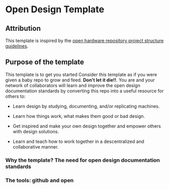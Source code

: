 # Open Design Template
## Attribution
This template is inspired by the [open hardware repository project structure guidelines](https://www.ohwr.org/projects/ohr-support/wiki/project-structure-guidelines).
## Purpose of the template
This template is to get you started
Consider this template as if you were given a baby repo to grow and feed. **Don't let it die!!**. You are and your network of collaborators will learn and improve the open design documentation standards by converting this repo into a useful resource for others to:
* Learn design by studying, documenting, and/or replicating machines.

* Learn how things work, what makes them good or bad design.
* Get inspired and make your own design together and empower others with design solutions.
* Learn and teach how to work together in a descentralized and collaborative manner.
### Why the template? The need for open design documentation standards

### The tools: github and open
